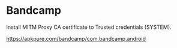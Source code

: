 # Bandcamp

Install MITM Proxy CA certificate to Trusted credentials (SYSTEM).

https://apkpure.com/bandcamp/com.bandcamp.android
